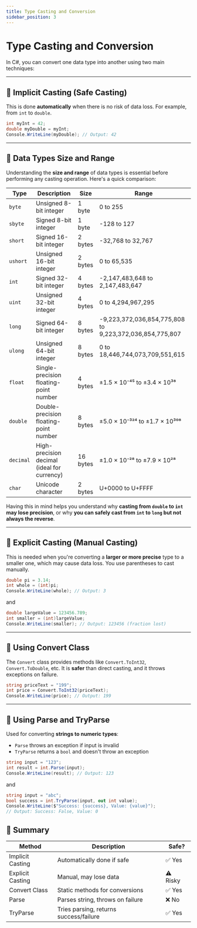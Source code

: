 ```yaml
---
title: Type Casting and Conversion
sidebar_position: 3
---
```


# Type Casting and Conversion

In C#, you can convert one data type into another using two main techniques:

---

## 🔹 Implicit Casting (Safe Casting)

This is done **automatically** when there is no risk of data loss. For example, from `int` to `double`.

```csharp
int myInt = 42;
double myDouble = myInt;
Console.WriteLine(myDouble); // Output: 42
```

---

## 🧮 Data Types Size and Range

Understanding the **size and range** of data types is essential before performing any casting operation. Here's a quick comparison:

| Type      | Description                                 | Size     | Range                                                   |
| --------- | ------------------------------------------- | -------- | ------------------------------------------------------- |
| `byte`    | Unsigned 8-bit integer                      | 1 byte   | 0 to 255                                                |
| `sbyte`   | Signed 8-bit integer                        | 1 byte   | -128 to 127                                             |
| `short`   | Signed 16-bit integer                       | 2 bytes  | -32,768 to 32,767                                       |
| `ushort`  | Unsigned 16-bit integer                     | 2 bytes  | 0 to 65,535                                             |
| `int`     | Signed 32-bit integer                       | 4 bytes  | -2,147,483,648 to 2,147,483,647                         |
| `uint`    | Unsigned 32-bit integer                     | 4 bytes  | 0 to 4,294,967,295                                      |
| `long`    | Signed 64-bit integer                       | 8 bytes  | -9,223,372,036,854,775,808 to 9,223,372,036,854,775,807 |
| `ulong`   | Unsigned 64-bit integer                     | 8 bytes  | 0 to 18,446,744,073,709,551,615                         |
| `float`   | Single-precision floating-point number      | 4 bytes  | ±1.5 × 10⁻⁴⁵ to ±3.4 × 10³⁸                             |
| `double`  | Double-precision floating-point number      | 8 bytes  | ±5.0 × 10⁻³²⁴ to ±1.7 × 10³⁰⁸                           |
| `decimal` | High-precision decimal (ideal for currency) | 16 bytes | ±1.0 × 10⁻²⁸ to ±7.9 × 10²⁸                             |
| `char`    | Unicode character                           | 2 bytes  | U+0000 to U+FFFF                                        |

Having this in mind helps you understand why **casting from `double` to `int` may lose precision**, or why **you can safely cast from `int` to `long` but not always the reverse**.

---

## 🔹 Explicit Casting (Manual Casting)

This is needed when you're converting a **larger or more precise** type to a smaller one, which may cause data loss. You use parentheses to cast manually.

```csharp
double pi = 3.14;
int whole = (int)pi;
Console.WriteLine(whole); // Output: 3
```

and

```csharp
double largeValue = 123456.789;
int smaller = (int)largeValue;
Console.WriteLine(smaller); // Output: 123456 (fraction lost)
```

---

## 🔹 Using Convert Class

The `Convert` class provides methods like `Convert.ToInt32`, `Convert.ToDouble`, etc. It is **safer** than direct casting, and it throws exceptions on failure.

```csharp
string priceText = "199";
int price = Convert.ToInt32(priceText);
Console.WriteLine(price); // Output: 199
```

---

## 🔹 Using Parse and TryParse

Used for converting **strings to numeric types**:

- `Parse` throws an exception if input is invalid
- `TryParse` returns a `bool` and doesn't throw an exception

```csharp
string input = "123";
int result = int.Parse(input);
Console.WriteLine(result); // Output: 123
```

and

```csharp
string input = "abc";
bool success = int.TryParse(input, out int value);
Console.WriteLine($"Success: {success}, Value: {value}");
// Output: Success: False, Value: 0
```

## 📌 Summary

| Method           | Description                            | Safe?    |
| ---------------- | -------------------------------------- | -------- |
| Implicit Casting | Automatically done if safe             | ✅ Yes   |
| Explicit Casting | Manual, may lose data                  | ⚠️ Risky |
| Convert Class    | Static methods for conversions         | ✅ Yes   |
| Parse            | Parses string, throws on failure       | ❌ No    |
| TryParse         | Tries parsing, returns success/failure | ✅ Yes   |
